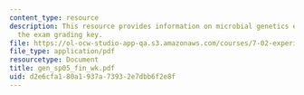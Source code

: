 ```yaml
---
content_type: resource
description: This resource provides information on microbial genetics exam along with
  the exam grading key.
file: https://ol-ocw-studio-app-qa.s3.amazonaws.com/courses/7-02-experimental-biology-communication-spring-2005/d2e6cfa180a1937a73932e7dbb6f2e8f_gen_sp05_fin_wk.pdf
file_type: application/pdf
resourcetype: Document
title: gen_sp05_fin_wk.pdf
uid: d2e6cfa1-80a1-937a-7393-2e7dbb6f2e8f
---
```


